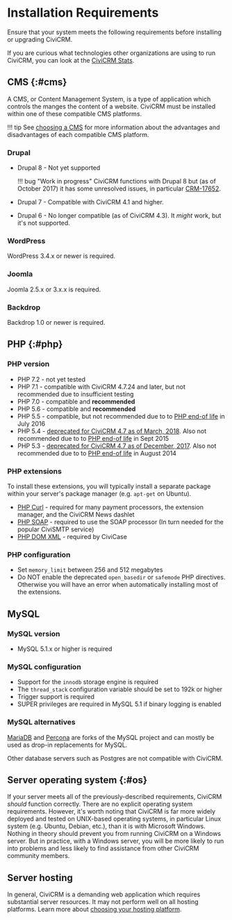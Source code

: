 # Installation Requirements

Ensure that your system meets the following requirements before installing or upgrading CiviCRM.

If you are curious what technologies other organizations are using to run CiviCRM, you can look at the [CiviCRM Stats](https://stats.civicrm.org/?tab=technology).

## CMS {:#cms}

A CMS, or Content Management System, is a type of application which controls the manges the content of a website. CiviCRM must be installed within one of these compatible CMS platforms.

!!! tip
    See [choosing a CMS](/planning/cms.md) for more information about the advantages and disadvantages of each compatible CMS platform.

### Drupal

* Drupal 8 - Not yet supported

    !!! bug "Work in progress"
        CiviCRM functions with Drupal 8 but (as of October 2017) it has some unresolved issues, in particular [CRM-17652](https://issues.civicrm.org/jira/browse/CRM-17652). 
 
* Drupal 7 - Compatible with CiviCRM 4.1 and higher.

* Drupal 6 - No longer compatible (as of CiviCRM 4.3). It *might* work, but it's not supported. 

### WordPress

WordPress 3.4.x or newer is required. 

### Joomla

Joomla 2.5.x or 3.x.x is required.

### Backdrop 

Backdrop 1.0 or newer is required.

## PHP {:#php}

### PHP version

* PHP 7.2 - not yet tested
* PHP 7.1 - compatible with CiviCRM 4.7.24 and later, but not recommended due to insufficient testing
* PHP 7.0 - compatible and **recommended**
* PHP 5.6 - compatible and **recommended**
* PHP 5.5 - compatible, but not recommended due to to [PHP end-of life](http://php.net/eol.php) in July 2016
* PHP 5.4 - [deprecated for CiviCRM 4.7 as of March, 2018](https://civicrm.org/blog/totten/end-of-zombies-php-53-and-54). Also not recommended due to to [PHP end-of life](http://php.net/eol.php) in Sept 2015
* PHP 5.3 - [deprecated for CiviCRM 4.7 as of December, 2017](https://civicrm.org/blog/totten/end-of-zombies-php-53-and-54). Also not recommended due to to [PHP end-of life](http://php.net/eol.php) in August 2014

### PHP extensions

To install these extensions, you will typically install a separate package within your server's package manager (e.g. `apt-get` on Ubuntu).

* [PHP Curl](http://www.php.net/curl) - required for many payment processors, the extension manager, and the CiviCRM News dashlet
* [PHP SOAP](http://www.php.net/soap) - required to use the SOAP processor (In turn needed for the popular CiviSMTP service)
* [PHP DOM XML](http://www.php.net/manual/en/dom.setup.php) - required by CiviCase

### PHP configuration

* Set `memory_limit` between 256 and 512 megabytes
* Do NOT enable the deprecated `open_basedir` or `safemode` PHP directives. Otherwise you will have an error when automatically installing most of the extensions.


## MySQL

### MySQL version

* MySQL 5.1.x or higher is required

### MySQL configuration

* Support for the `innodb` storage engine is required
* The `thread_stack` configuration variable should be set to 192k or higher
* Trigger support is required
* SUPER privileges are required in MySQL 5.1 if binary logging is enabled

### MySQL alternatives

[MariaDB](https://mariadb.org/) and [Percona](https://www.percona.com/software/mysql-database/percona-server) are forks of the MySQL project and can mostly be used as drop-in replacements for MySQL. 

Other database servers such as Postgres are not compatible with CiviCRM.


## Server operating system {:#os}

If your server meets all of the previously-described requirements, CiviCRM *should* function correctly. There are no explicit operating system requirements. However, it's worth noting that CiviCRM is far more widely deployed and tested on UNIX-based operating systems, in particular Linux system (e.g. Ubuntu, Debian, etc.), than it is with Microsoft Windows. Nothing in theory should prevent you from running CiviCRM on a Windows server. But in practice, with a Windows server, you will be more likely to run into problems and less likely to find assistance from other CiviCRM community members.

## Server hosting

In general, CiviCRM is a demanding web application which requires substantial server resources. It may not perform well on all hosting platforms. Learn more about [choosing your hosting platform](/planning/hosting.md).

